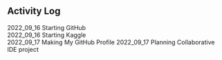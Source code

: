 ## Activity Log  
<!--

**Log writing Form**  
year_Month_Date Verb-ing Object  

**Activity Verb list**
- Contributing &nbsp; *(other project's link)*  
- Competing &nbsp; *(competetion)*
- Making &nbsp; *(project&document)*
- Planning &nbsp; *(project&document)*  
- Starting &nbsp; *(project)*    

-->

2022_09_16 Starting GitHub  
2022_09_16 Starting Kaggle  
2022_09_17 Making My GitHub Profile
2022_09_17 Planning Collaborative IDE project
